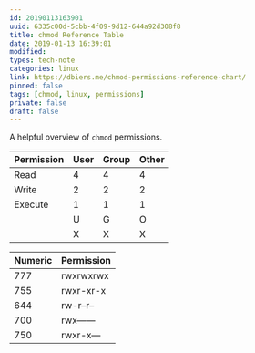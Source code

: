 ```yaml
---
id: 20190113163901
uuid: 6335c00d-5cbb-4f09-9d12-644a92d308f8
title: chmod Reference Table
date: 2019-01-13 16:39:01
modified: 
types: tech-note
categories: linux
link: https://dbiers.me/chmod-permissions-reference-chart/
pinned: false
tags: [chmod, linux, permissions]
private: false
draft: false
---
```


A helpful overview of `chmod` permissions.

| Permission | User | Group | Other |
|------------|------|-------|-------|
| Read       | 4    | 4     | 4     |
| Write      | 2    | 2     | 2     |
| Execute    | 1    | 1     | 1     |
|            | U    | G     | O     |
|            | X    | X     | X     |

| Numeric | Permission |
|---------|------------|
| 777     | rwxrwxrwx  |
| 755     | rwxr-xr-x  |
| 644     | rw-r–r–    |
| 700     | rwx——      |
| 750     | rwxr-x—    |
